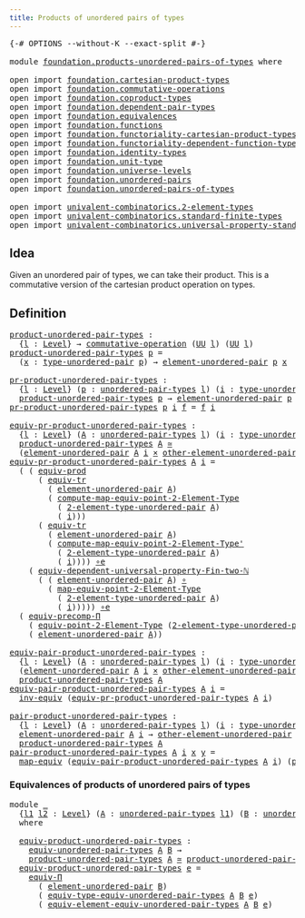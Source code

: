 ```yaml
---
title: Products of unordered pairs of types
---
```


<pre class="Agda"><a id="62" class="Symbol">{-#</a> <a id="66" class="Keyword">OPTIONS</a> <a id="74" class="Pragma">--without-K</a> <a id="86" class="Pragma">--exact-split</a> <a id="100" class="Symbol">#-}</a>

<a id="105" class="Keyword">module</a> <a id="112" href="foundation.products-unordered-pairs-of-types.html" class="Module">foundation.products-unordered-pairs-of-types</a> <a id="157" class="Keyword">where</a>

<a id="164" class="Keyword">open</a> <a id="169" class="Keyword">import</a> <a id="176" href="foundation.cartesian-product-types.html" class="Module">foundation.cartesian-product-types</a>
<a id="211" class="Keyword">open</a> <a id="216" class="Keyword">import</a> <a id="223" href="foundation.commutative-operations.html" class="Module">foundation.commutative-operations</a>
<a id="257" class="Keyword">open</a> <a id="262" class="Keyword">import</a> <a id="269" href="foundation.coproduct-types.html" class="Module">foundation.coproduct-types</a>
<a id="296" class="Keyword">open</a> <a id="301" class="Keyword">import</a> <a id="308" href="foundation.dependent-pair-types.html" class="Module">foundation.dependent-pair-types</a>
<a id="340" class="Keyword">open</a> <a id="345" class="Keyword">import</a> <a id="352" href="foundation.equivalences.html" class="Module">foundation.equivalences</a>
<a id="376" class="Keyword">open</a> <a id="381" class="Keyword">import</a> <a id="388" href="foundation.functions.html" class="Module">foundation.functions</a>
<a id="409" class="Keyword">open</a> <a id="414" class="Keyword">import</a> <a id="421" href="foundation.functoriality-cartesian-product-types.html" class="Module">foundation.functoriality-cartesian-product-types</a>
<a id="470" class="Keyword">open</a> <a id="475" class="Keyword">import</a> <a id="482" href="foundation.functoriality-dependent-function-types.html" class="Module">foundation.functoriality-dependent-function-types</a>
<a id="532" class="Keyword">open</a> <a id="537" class="Keyword">import</a> <a id="544" href="foundation.identity-types.html" class="Module">foundation.identity-types</a>
<a id="570" class="Keyword">open</a> <a id="575" class="Keyword">import</a> <a id="582" href="foundation.unit-type.html" class="Module">foundation.unit-type</a>
<a id="603" class="Keyword">open</a> <a id="608" class="Keyword">import</a> <a id="615" href="foundation.universe-levels.html" class="Module">foundation.universe-levels</a>
<a id="642" class="Keyword">open</a> <a id="647" class="Keyword">import</a> <a id="654" href="foundation.unordered-pairs.html" class="Module">foundation.unordered-pairs</a>
<a id="681" class="Keyword">open</a> <a id="686" class="Keyword">import</a> <a id="693" href="foundation.unordered-pairs-of-types.html" class="Module">foundation.unordered-pairs-of-types</a>

<a id="730" class="Keyword">open</a> <a id="735" class="Keyword">import</a> <a id="742" href="univalent-combinatorics.2-element-types.html" class="Module">univalent-combinatorics.2-element-types</a>
<a id="782" class="Keyword">open</a> <a id="787" class="Keyword">import</a> <a id="794" href="univalent-combinatorics.standard-finite-types.html" class="Module">univalent-combinatorics.standard-finite-types</a>
<a id="840" class="Keyword">open</a> <a id="845" class="Keyword">import</a> <a id="852" href="univalent-combinatorics.universal-property-standard-finite-types.html" class="Module">univalent-combinatorics.universal-property-standard-finite-types</a>
</pre>
## Idea

Given an unordered pair of types, we can take their product. This is a commutative version of the cartesian product operation on types.

## Definition

<pre class="Agda"><a id="product-unordered-pair-types"></a><a id="1091" href="foundation.products-unordered-pairs-of-types.html#1091" class="Function">product-unordered-pair-types</a> <a id="1120" class="Symbol">:</a>
  <a id="1124" class="Symbol">{</a><a id="1125" href="foundation.products-unordered-pairs-of-types.html#1125" class="Bound">l</a> <a id="1127" class="Symbol">:</a> <a id="1129" href="Agda.Primitive.html#597" class="Postulate">Level</a><a id="1134" class="Symbol">}</a> <a id="1136" class="Symbol">→</a> <a id="1138" href="foundation.commutative-operations.html#2537" class="Function">commutative-operation</a> <a id="1160" class="Symbol">(</a><a id="1161" href="foundation-core.universe-levels.html#235" class="Primitive">UU</a> <a id="1164" href="foundation.products-unordered-pairs-of-types.html#1125" class="Bound">l</a><a id="1165" class="Symbol">)</a> <a id="1167" class="Symbol">(</a><a id="1168" href="foundation-core.universe-levels.html#235" class="Primitive">UU</a> <a id="1171" href="foundation.products-unordered-pairs-of-types.html#1125" class="Bound">l</a><a id="1172" class="Symbol">)</a>
<a id="1174" href="foundation.products-unordered-pairs-of-types.html#1091" class="Function">product-unordered-pair-types</a> <a id="1203" href="foundation.products-unordered-pairs-of-types.html#1203" class="Bound">p</a> <a id="1205" class="Symbol">=</a>
  <a id="1209" class="Symbol">(</a><a id="1210" href="foundation.products-unordered-pairs-of-types.html#1210" class="Bound">x</a> <a id="1212" class="Symbol">:</a> <a id="1214" href="foundation.unordered-pairs.html#2770" class="Function">type-unordered-pair</a> <a id="1234" href="foundation.products-unordered-pairs-of-types.html#1203" class="Bound">p</a><a id="1235" class="Symbol">)</a> <a id="1237" class="Symbol">→</a> <a id="1239" href="foundation.unordered-pairs.html#3491" class="Function">element-unordered-pair</a> <a id="1262" href="foundation.products-unordered-pairs-of-types.html#1203" class="Bound">p</a> <a id="1264" href="foundation.products-unordered-pairs-of-types.html#1210" class="Bound">x</a>

<a id="pr-product-unordered-pair-types"></a><a id="1267" href="foundation.products-unordered-pairs-of-types.html#1267" class="Function">pr-product-unordered-pair-types</a> <a id="1299" class="Symbol">:</a>
  <a id="1303" class="Symbol">{</a><a id="1304" href="foundation.products-unordered-pairs-of-types.html#1304" class="Bound">l</a> <a id="1306" class="Symbol">:</a> <a id="1308" href="Agda.Primitive.html#597" class="Postulate">Level</a><a id="1313" class="Symbol">}</a> <a id="1315" class="Symbol">(</a><a id="1316" href="foundation.products-unordered-pairs-of-types.html#1316" class="Bound">p</a> <a id="1318" class="Symbol">:</a> <a id="1320" href="foundation.unordered-pairs-of-types.html#724" class="Function">unordered-pair-types</a> <a id="1341" href="foundation.products-unordered-pairs-of-types.html#1304" class="Bound">l</a><a id="1342" class="Symbol">)</a> <a id="1344" class="Symbol">(</a><a id="1345" href="foundation.products-unordered-pairs-of-types.html#1345" class="Bound">i</a> <a id="1347" class="Symbol">:</a> <a id="1349" href="foundation.unordered-pairs.html#2770" class="Function">type-unordered-pair</a> <a id="1369" href="foundation.products-unordered-pairs-of-types.html#1316" class="Bound">p</a><a id="1370" class="Symbol">)</a> <a id="1372" class="Symbol">→</a>
  <a id="1376" href="foundation.products-unordered-pairs-of-types.html#1091" class="Function">product-unordered-pair-types</a> <a id="1405" href="foundation.products-unordered-pairs-of-types.html#1316" class="Bound">p</a> <a id="1407" class="Symbol">→</a> <a id="1409" href="foundation.unordered-pairs.html#3491" class="Function">element-unordered-pair</a> <a id="1432" href="foundation.products-unordered-pairs-of-types.html#1316" class="Bound">p</a> <a id="1434" href="foundation.products-unordered-pairs-of-types.html#1345" class="Bound">i</a>
<a id="1436" href="foundation.products-unordered-pairs-of-types.html#1267" class="Function">pr-product-unordered-pair-types</a> <a id="1468" href="foundation.products-unordered-pairs-of-types.html#1468" class="Bound">p</a> <a id="1470" href="foundation.products-unordered-pairs-of-types.html#1470" class="Bound">i</a> <a id="1472" href="foundation.products-unordered-pairs-of-types.html#1472" class="Bound">f</a> <a id="1474" class="Symbol">=</a> <a id="1476" href="foundation.products-unordered-pairs-of-types.html#1472" class="Bound">f</a> <a id="1478" href="foundation.products-unordered-pairs-of-types.html#1470" class="Bound">i</a>

<a id="equiv-pr-product-unordered-pair-types"></a><a id="1481" href="foundation.products-unordered-pairs-of-types.html#1481" class="Function">equiv-pr-product-unordered-pair-types</a> <a id="1519" class="Symbol">:</a>
  <a id="1523" class="Symbol">{</a><a id="1524" href="foundation.products-unordered-pairs-of-types.html#1524" class="Bound">l</a> <a id="1526" class="Symbol">:</a> <a id="1528" href="Agda.Primitive.html#597" class="Postulate">Level</a><a id="1533" class="Symbol">}</a> <a id="1535" class="Symbol">(</a><a id="1536" href="foundation.products-unordered-pairs-of-types.html#1536" class="Bound">A</a> <a id="1538" class="Symbol">:</a> <a id="1540" href="foundation.unordered-pairs-of-types.html#724" class="Function">unordered-pair-types</a> <a id="1561" href="foundation.products-unordered-pairs-of-types.html#1524" class="Bound">l</a><a id="1562" class="Symbol">)</a> <a id="1564" class="Symbol">(</a><a id="1565" href="foundation.products-unordered-pairs-of-types.html#1565" class="Bound">i</a> <a id="1567" class="Symbol">:</a> <a id="1569" href="foundation.unordered-pairs.html#2770" class="Function">type-unordered-pair</a> <a id="1589" href="foundation.products-unordered-pairs-of-types.html#1536" class="Bound">A</a><a id="1590" class="Symbol">)</a> <a id="1592" class="Symbol">→</a>
  <a id="1596" href="foundation.products-unordered-pairs-of-types.html#1091" class="Function">product-unordered-pair-types</a> <a id="1625" href="foundation.products-unordered-pairs-of-types.html#1536" class="Bound">A</a> <a id="1627" href="foundation-core.equivalences.html#1621" class="Function Operator">≃</a>
  <a id="1631" class="Symbol">(</a><a id="1632" href="foundation.unordered-pairs.html#3491" class="Function">element-unordered-pair</a> <a id="1655" href="foundation.products-unordered-pairs-of-types.html#1536" class="Bound">A</a> <a id="1657" href="foundation.products-unordered-pairs-of-types.html#1565" class="Bound">i</a> <a id="1659" href="foundation-core.cartesian-product-types.html#590" class="Function Operator">×</a> <a id="1661" href="foundation.unordered-pairs.html#3576" class="Function">other-element-unordered-pair</a> <a id="1690" href="foundation.products-unordered-pairs-of-types.html#1536" class="Bound">A</a> <a id="1692" href="foundation.products-unordered-pairs-of-types.html#1565" class="Bound">i</a><a id="1693" class="Symbol">)</a>
<a id="1695" href="foundation.products-unordered-pairs-of-types.html#1481" class="Function">equiv-pr-product-unordered-pair-types</a> <a id="1733" href="foundation.products-unordered-pairs-of-types.html#1733" class="Bound">A</a> <a id="1735" href="foundation.products-unordered-pairs-of-types.html#1735" class="Bound">i</a> <a id="1737" class="Symbol">=</a>
  <a id="1741" class="Symbol">(</a> <a id="1743" class="Symbol">(</a> <a id="1745" href="foundation.functoriality-cartesian-product-types.html#3179" class="Function">equiv-prod</a>
      <a id="1762" class="Symbol">(</a> <a id="1764" href="foundation.identity-types.html#3828" class="Function">equiv-tr</a>
        <a id="1781" class="Symbol">(</a> <a id="1783" href="foundation.unordered-pairs.html#3491" class="Function">element-unordered-pair</a> <a id="1806" href="foundation.products-unordered-pairs-of-types.html#1733" class="Bound">A</a><a id="1807" class="Symbol">)</a>
        <a id="1817" class="Symbol">(</a> <a id="1819" href="univalent-combinatorics.2-element-types.html#13202" class="Function">compute-map-equiv-point-2-Element-Type</a>
          <a id="1868" class="Symbol">(</a> <a id="1870" href="foundation.unordered-pairs.html#2674" class="Function">2-element-type-unordered-pair</a> <a id="1900" href="foundation.products-unordered-pairs-of-types.html#1733" class="Bound">A</a><a id="1901" class="Symbol">)</a>
          <a id="1913" class="Symbol">(</a> <a id="1915" href="foundation.products-unordered-pairs-of-types.html#1735" class="Bound">i</a><a id="1916" class="Symbol">)))</a>
      <a id="1926" class="Symbol">(</a> <a id="1928" href="foundation.identity-types.html#3828" class="Function">equiv-tr</a>
        <a id="1945" class="Symbol">(</a> <a id="1947" href="foundation.unordered-pairs.html#3491" class="Function">element-unordered-pair</a> <a id="1970" href="foundation.products-unordered-pairs-of-types.html#1733" class="Bound">A</a><a id="1971" class="Symbol">)</a>
        <a id="1981" class="Symbol">(</a> <a id="1983" href="univalent-combinatorics.2-element-types.html#23887" class="Function">compute-map-equiv-point-2-Element-Type&#39;</a>
          <a id="2033" class="Symbol">(</a> <a id="2035" href="foundation.unordered-pairs.html#2674" class="Function">2-element-type-unordered-pair</a> <a id="2065" href="foundation.products-unordered-pairs-of-types.html#1733" class="Bound">A</a><a id="2066" class="Symbol">)</a>
          <a id="2078" class="Symbol">(</a> <a id="2080" href="foundation.products-unordered-pairs-of-types.html#1735" class="Bound">i</a><a id="2081" class="Symbol">))))</a> <a id="2086" href="foundation-core.equivalences.html#7869" class="Function Operator">∘e</a>
    <a id="2093" class="Symbol">(</a> <a id="2095" href="univalent-combinatorics.universal-property-standard-finite-types.html#1980" class="Function">equiv-dependent-universal-property-Fin-two-ℕ</a>
      <a id="2146" class="Symbol">(</a> <a id="2148" class="Symbol">(</a> <a id="2150" href="foundation.unordered-pairs.html#3491" class="Function">element-unordered-pair</a> <a id="2173" href="foundation.products-unordered-pairs-of-types.html#1733" class="Bound">A</a><a id="2174" class="Symbol">)</a> <a id="2176" href="foundation-core.functions.html#420" class="Function Operator">∘</a>
        <a id="2186" class="Symbol">(</a> <a id="2188" href="univalent-combinatorics.2-element-types.html#12301" class="Function">map-equiv-point-2-Element-Type</a>
          <a id="2229" class="Symbol">(</a> <a id="2231" href="foundation.unordered-pairs.html#2674" class="Function">2-element-type-unordered-pair</a> <a id="2261" href="foundation.products-unordered-pairs-of-types.html#1733" class="Bound">A</a><a id="2262" class="Symbol">)</a>
          <a id="2274" class="Symbol">(</a> <a id="2276" href="foundation.products-unordered-pairs-of-types.html#1735" class="Bound">i</a><a id="2277" class="Symbol">)))))</a> <a id="2283" href="foundation-core.equivalences.html#7869" class="Function Operator">∘e</a>
  <a id="2288" class="Symbol">(</a> <a id="2290" href="foundation-core.functoriality-dependent-function-types.html#3822" class="Function">equiv-precomp-Π</a>
    <a id="2310" class="Symbol">(</a> <a id="2312" href="univalent-combinatorics.2-element-types.html#12132" class="Function">equiv-point-2-Element-Type</a> <a id="2339" class="Symbol">(</a><a id="2340" href="foundation.unordered-pairs.html#2674" class="Function">2-element-type-unordered-pair</a> <a id="2370" href="foundation.products-unordered-pairs-of-types.html#1733" class="Bound">A</a><a id="2371" class="Symbol">)</a> <a id="2373" class="Symbol">(</a><a id="2374" href="foundation.products-unordered-pairs-of-types.html#1735" class="Bound">i</a><a id="2375" class="Symbol">))</a>
    <a id="2382" class="Symbol">(</a> <a id="2384" href="foundation.unordered-pairs.html#3491" class="Function">element-unordered-pair</a> <a id="2407" href="foundation.products-unordered-pairs-of-types.html#1733" class="Bound">A</a><a id="2408" class="Symbol">))</a>

<a id="equiv-pair-product-unordered-pair-types"></a><a id="2412" href="foundation.products-unordered-pairs-of-types.html#2412" class="Function">equiv-pair-product-unordered-pair-types</a> <a id="2452" class="Symbol">:</a>
  <a id="2456" class="Symbol">{</a><a id="2457" href="foundation.products-unordered-pairs-of-types.html#2457" class="Bound">l</a> <a id="2459" class="Symbol">:</a> <a id="2461" href="Agda.Primitive.html#597" class="Postulate">Level</a><a id="2466" class="Symbol">}</a> <a id="2468" class="Symbol">(</a><a id="2469" href="foundation.products-unordered-pairs-of-types.html#2469" class="Bound">A</a> <a id="2471" class="Symbol">:</a> <a id="2473" href="foundation.unordered-pairs-of-types.html#724" class="Function">unordered-pair-types</a> <a id="2494" href="foundation.products-unordered-pairs-of-types.html#2457" class="Bound">l</a><a id="2495" class="Symbol">)</a> <a id="2497" class="Symbol">(</a><a id="2498" href="foundation.products-unordered-pairs-of-types.html#2498" class="Bound">i</a> <a id="2500" class="Symbol">:</a> <a id="2502" href="foundation.unordered-pairs.html#2770" class="Function">type-unordered-pair</a> <a id="2522" href="foundation.products-unordered-pairs-of-types.html#2469" class="Bound">A</a><a id="2523" class="Symbol">)</a> <a id="2525" class="Symbol">→</a>
  <a id="2529" class="Symbol">(</a><a id="2530" href="foundation.unordered-pairs.html#3491" class="Function">element-unordered-pair</a> <a id="2553" href="foundation.products-unordered-pairs-of-types.html#2469" class="Bound">A</a> <a id="2555" href="foundation.products-unordered-pairs-of-types.html#2498" class="Bound">i</a> <a id="2557" href="foundation-core.cartesian-product-types.html#590" class="Function Operator">×</a> <a id="2559" href="foundation.unordered-pairs.html#3576" class="Function">other-element-unordered-pair</a> <a id="2588" href="foundation.products-unordered-pairs-of-types.html#2469" class="Bound">A</a> <a id="2590" href="foundation.products-unordered-pairs-of-types.html#2498" class="Bound">i</a><a id="2591" class="Symbol">)</a> <a id="2593" href="foundation-core.equivalences.html#1621" class="Function Operator">≃</a>
  <a id="2597" href="foundation.products-unordered-pairs-of-types.html#1091" class="Function">product-unordered-pair-types</a> <a id="2626" href="foundation.products-unordered-pairs-of-types.html#2469" class="Bound">A</a>
<a id="2628" href="foundation.products-unordered-pairs-of-types.html#2412" class="Function">equiv-pair-product-unordered-pair-types</a> <a id="2668" href="foundation.products-unordered-pairs-of-types.html#2668" class="Bound">A</a> <a id="2670" href="foundation.products-unordered-pairs-of-types.html#2670" class="Bound">i</a> <a id="2672" class="Symbol">=</a>
  <a id="2676" href="foundation-core.equivalences.html#5721" class="Function">inv-equiv</a> <a id="2686" class="Symbol">(</a><a id="2687" href="foundation.products-unordered-pairs-of-types.html#1481" class="Function">equiv-pr-product-unordered-pair-types</a> <a id="2725" href="foundation.products-unordered-pairs-of-types.html#2668" class="Bound">A</a> <a id="2727" href="foundation.products-unordered-pairs-of-types.html#2670" class="Bound">i</a><a id="2728" class="Symbol">)</a>

<a id="pair-product-unordered-pair-types"></a><a id="2731" href="foundation.products-unordered-pairs-of-types.html#2731" class="Function">pair-product-unordered-pair-types</a> <a id="2765" class="Symbol">:</a>
  <a id="2769" class="Symbol">{</a><a id="2770" href="foundation.products-unordered-pairs-of-types.html#2770" class="Bound">l</a> <a id="2772" class="Symbol">:</a> <a id="2774" href="Agda.Primitive.html#597" class="Postulate">Level</a><a id="2779" class="Symbol">}</a> <a id="2781" class="Symbol">(</a><a id="2782" href="foundation.products-unordered-pairs-of-types.html#2782" class="Bound">A</a> <a id="2784" class="Symbol">:</a> <a id="2786" href="foundation.unordered-pairs-of-types.html#724" class="Function">unordered-pair-types</a> <a id="2807" href="foundation.products-unordered-pairs-of-types.html#2770" class="Bound">l</a><a id="2808" class="Symbol">)</a> <a id="2810" class="Symbol">(</a><a id="2811" href="foundation.products-unordered-pairs-of-types.html#2811" class="Bound">i</a> <a id="2813" class="Symbol">:</a> <a id="2815" href="foundation.unordered-pairs.html#2770" class="Function">type-unordered-pair</a> <a id="2835" href="foundation.products-unordered-pairs-of-types.html#2782" class="Bound">A</a><a id="2836" class="Symbol">)</a> <a id="2838" class="Symbol">→</a>
  <a id="2842" href="foundation.unordered-pairs.html#3491" class="Function">element-unordered-pair</a> <a id="2865" href="foundation.products-unordered-pairs-of-types.html#2782" class="Bound">A</a> <a id="2867" href="foundation.products-unordered-pairs-of-types.html#2811" class="Bound">i</a> <a id="2869" class="Symbol">→</a> <a id="2871" href="foundation.unordered-pairs.html#3576" class="Function">other-element-unordered-pair</a> <a id="2900" href="foundation.products-unordered-pairs-of-types.html#2782" class="Bound">A</a> <a id="2902" href="foundation.products-unordered-pairs-of-types.html#2811" class="Bound">i</a> <a id="2904" class="Symbol">→</a>
  <a id="2908" href="foundation.products-unordered-pairs-of-types.html#1091" class="Function">product-unordered-pair-types</a> <a id="2937" href="foundation.products-unordered-pairs-of-types.html#2782" class="Bound">A</a>
<a id="2939" href="foundation.products-unordered-pairs-of-types.html#2731" class="Function">pair-product-unordered-pair-types</a> <a id="2973" href="foundation.products-unordered-pairs-of-types.html#2973" class="Bound">A</a> <a id="2975" href="foundation.products-unordered-pairs-of-types.html#2975" class="Bound">i</a> <a id="2977" href="foundation.products-unordered-pairs-of-types.html#2977" class="Bound">x</a> <a id="2979" href="foundation.products-unordered-pairs-of-types.html#2979" class="Bound">y</a> <a id="2981" class="Symbol">=</a>
  <a id="2985" href="foundation-core.equivalences.html#1821" class="Function">map-equiv</a> <a id="2995" class="Symbol">(</a><a id="2996" href="foundation.products-unordered-pairs-of-types.html#2412" class="Function">equiv-pair-product-unordered-pair-types</a> <a id="3036" href="foundation.products-unordered-pairs-of-types.html#2973" class="Bound">A</a> <a id="3038" href="foundation.products-unordered-pairs-of-types.html#2975" class="Bound">i</a><a id="3039" class="Symbol">)</a> <a id="3041" class="Symbol">(</a><a id="3042" href="foundation-core.dependent-pair-types.html#588" class="InductiveConstructor">pair</a> <a id="3047" href="foundation.products-unordered-pairs-of-types.html#2977" class="Bound">x</a> <a id="3049" href="foundation.products-unordered-pairs-of-types.html#2979" class="Bound">y</a><a id="3050" class="Symbol">)</a>
</pre>
### Equivalences of products of unordered pairs of types

<pre class="Agda"><a id="3123" class="Keyword">module</a> <a id="3130" href="foundation.products-unordered-pairs-of-types.html#3130" class="Module">_</a>
  <a id="3134" class="Symbol">{</a><a id="3135" href="foundation.products-unordered-pairs-of-types.html#3135" class="Bound">l1</a> <a id="3138" href="foundation.products-unordered-pairs-of-types.html#3138" class="Bound">l2</a> <a id="3141" class="Symbol">:</a> <a id="3143" href="Agda.Primitive.html#597" class="Postulate">Level</a><a id="3148" class="Symbol">}</a> <a id="3150" class="Symbol">(</a><a id="3151" href="foundation.products-unordered-pairs-of-types.html#3151" class="Bound">A</a> <a id="3153" class="Symbol">:</a> <a id="3155" href="foundation.unordered-pairs-of-types.html#724" class="Function">unordered-pair-types</a> <a id="3176" href="foundation.products-unordered-pairs-of-types.html#3135" class="Bound">l1</a><a id="3178" class="Symbol">)</a> <a id="3180" class="Symbol">(</a><a id="3181" href="foundation.products-unordered-pairs-of-types.html#3181" class="Bound">B</a> <a id="3183" class="Symbol">:</a> <a id="3185" href="foundation.unordered-pairs-of-types.html#724" class="Function">unordered-pair-types</a> <a id="3206" href="foundation.products-unordered-pairs-of-types.html#3138" class="Bound">l2</a><a id="3208" class="Symbol">)</a>
  <a id="3212" class="Keyword">where</a>

  <a id="3221" href="foundation.products-unordered-pairs-of-types.html#3221" class="Function">equiv-product-unordered-pair-types</a> <a id="3256" class="Symbol">:</a>
    <a id="3262" href="foundation.unordered-pairs-of-types.html#879" class="Function">equiv-unordered-pair-types</a> <a id="3289" href="foundation.products-unordered-pairs-of-types.html#3151" class="Bound">A</a> <a id="3291" href="foundation.products-unordered-pairs-of-types.html#3181" class="Bound">B</a> <a id="3293" class="Symbol">→</a>
    <a id="3299" href="foundation.products-unordered-pairs-of-types.html#1091" class="Function">product-unordered-pair-types</a> <a id="3328" href="foundation.products-unordered-pairs-of-types.html#3151" class="Bound">A</a> <a id="3330" href="foundation-core.equivalences.html#1621" class="Function Operator">≃</a> <a id="3332" href="foundation.products-unordered-pairs-of-types.html#1091" class="Function">product-unordered-pair-types</a> <a id="3361" href="foundation.products-unordered-pairs-of-types.html#3181" class="Bound">B</a>
  <a id="3365" href="foundation.products-unordered-pairs-of-types.html#3221" class="Function">equiv-product-unordered-pair-types</a> <a id="3400" href="foundation.products-unordered-pairs-of-types.html#3400" class="Bound">e</a> <a id="3402" class="Symbol">=</a>
    <a id="3408" href="foundation.functoriality-dependent-function-types.html#4207" class="Function">equiv-Π</a>
      <a id="3422" class="Symbol">(</a> <a id="3424" href="foundation.unordered-pairs.html#3491" class="Function">element-unordered-pair</a> <a id="3447" href="foundation.products-unordered-pairs-of-types.html#3181" class="Bound">B</a><a id="3448" class="Symbol">)</a>
      <a id="3456" class="Symbol">(</a> <a id="3458" href="foundation.unordered-pairs-of-types.html#1344" class="Function">equiv-type-equiv-unordered-pair-types</a> <a id="3496" href="foundation.products-unordered-pairs-of-types.html#3151" class="Bound">A</a> <a id="3498" href="foundation.products-unordered-pairs-of-types.html#3181" class="Bound">B</a> <a id="3500" href="foundation.products-unordered-pairs-of-types.html#3400" class="Bound">e</a><a id="3501" class="Symbol">)</a>
      <a id="3509" class="Symbol">(</a> <a id="3511" href="foundation.unordered-pairs-of-types.html#1680" class="Function">equiv-element-equiv-unordered-pair-types</a> <a id="3552" href="foundation.products-unordered-pairs-of-types.html#3151" class="Bound">A</a> <a id="3554" href="foundation.products-unordered-pairs-of-types.html#3181" class="Bound">B</a> <a id="3556" href="foundation.products-unordered-pairs-of-types.html#3400" class="Bound">e</a><a id="3557" class="Symbol">)</a>
</pre>